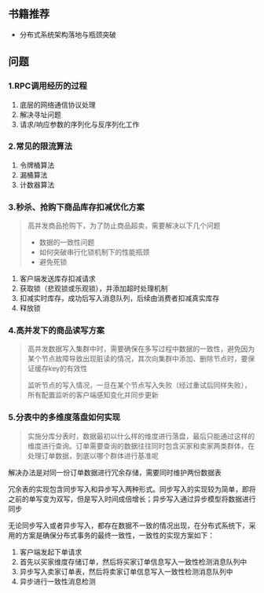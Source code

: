 ## 书籍推荐

- 分布式系统架构落地与瓶颈突破

## 问题

### 1.RPC调用经历的过程

1. 底层的网络通信协议处理
2. 解决寻址问题
3. 请求/响应参数的序列化与反序列化工作

### 2.常见的限流算法

1. 令牌桶算法
2. 漏桶算法
3. 计数器算法

### 3.秒杀、抢购下商品库存扣减优化方案

> 高并发商品抢购下，为了防止商品超卖，需要解决以下几个问题
>
> - 数据的一致性问题
> - 如何突破串行化锁机制下的性能瓶颈
> - 避免死锁

1. 客户端发送库存扣减请求
2. 获取锁（悲观锁或乐观锁），并添加超时处理机制
3. 扣减实时库存，成功后写入消息队列，后续由消费者扣减真实库存
4. 释放锁

### 4.高并发下的商品读写方案

> 高并发数据写入集群中时，需要确保在多写过程中数据的一致性，避免因为某个节点故障导致出现脏读的情况，其次向集群中添加、删除节点时，要保证缓存key的有效性
>
> 监听节点的写入情况，一旦在某个节点写入失败（经过重试后同样失败），所有配置监听的客户端感知变化并同步更新



### 5.分表中的多维度落盘如何实现

>实施分库分表时，数据最初以什么样的维度进行落盘，最后只能通过这样的维度进行查询。订单需要查询的数据往往同时包含买家和卖家两类群体，在处理订单数据，到底以哪个群体进行基准呢

解决办法是对同一份订单数据进行冗余存储，需要同时维护两份数据表

冗余表的实现包含同步写入和异步写入两种形式。同步写入的实现较为简单，即将之前的单写变为双写，但是写入时间成倍增长；异步写入通过异步模型将数据进行同步

无论同步写入或者异步写入，都存在数据不一致的情况出现，在分布式系统下，采用的方案是确保分布式事务的最终一致性，一致性的实现方案如下：

1. 客户端发起下单请求
2. 首先以买家维度存储订单，然后将买家订单信息写入一致性检测消息队列中
3. 异步写入卖家订单表，然后将卖家订单信息写入一致性检测消息队列中
4. 异步进行一致性消息检测

